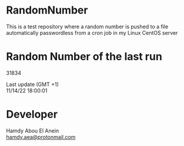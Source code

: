 # RandomNumber    
This is a test repository where a random number is pushed to a file automatically passwordless from a cron job in my Linux CentOS server    
# Random Number of the last run   
31834
      
Last update (GMT +1)    
11/14/22 18:00:01
# Developer    
Hamdy Abou El Anein   
hamdy.aea@protonmail.com
